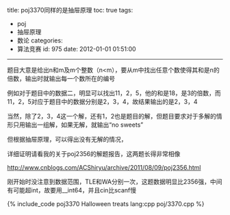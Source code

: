 title: poj3370同样的是抽屉原理
toc: true
tags:
  - poj
  - 抽屉原理
  - 数论
categories:
  - 算法竞赛
id: 975
date: 2012-01-01 01:51:00
---

题目大意是给出n和m及m个整数（n<m），要从m中找出任意个数使得其和是n的倍数，输出时就输出每一个数所在的编号

例如对于题目中的数据二，明显可以找出11，2，5，他的和是18，是3的倍数，而11，2，5对应于题目中的数据分别是2，3，4，故结果输出的是2，3，4

当然，除了2，3，4这一个解，还有1，2也是题目的解，但题目要求对于多解的情形只用输出一组解，如果无解，就输出“no sweets”

但根据抽屉原理，可以得出没有无解的情况，

详细证明请看我的关于poj2356的解题报告，这两题长得非常相像

http://www.cnblogs.com/ACShiryu/archive/2011/08/09/poj2356.html

刚开始时没注意到数据范围，TLE和WA分别一次，这题数据明显比2356强，中间有可能超int，故要用__int64，并且cin比scanf慢

{% include_code poj3370 Halloween treats lang:cpp poj/3370.cpp %}